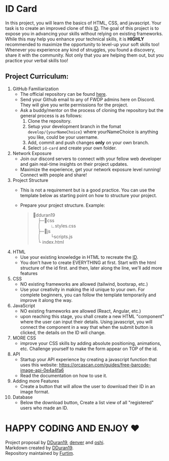 # ID Card

In this project, you will learn the basics of HTML, CSS, and javascript. Your task is to create an improved clone of this [ID](https://tribune.net.ph/wp-content/uploads/2022/08/National-ID.jpg). The goal of this project is to expose you in advancing your skills without relying on existing frameworks. While this may help you enhance your technical skills, it is **HIGHLY** recommended to maximize the opportunity to level-up your soft skills too! Whenever you experience any kind of struggles, you found a discovery, share it with the community. Not only that you are helping them out, but you practice your verbal skills too!

Project Curriculum:
-
1. GitHub Familiarization
    - The official repository can be found [here](https://github.com/FWDP/beginner-challenges).
    - Send your Github email to any of FWDP admins here on Discord. They will give you write permissions for the project.
    - Ask a buddy/mentor on the process of cloning the repository but the general process is as follows:
        1. Clone the repository.
        2. Setup your development branch in the fomat `develop/{yourNameChoice}` where yourNameChoice is anything you like, could be your username.
        3. Add, commit and push changes **only** on your own branch.
        4. Select `id-card` and create your own folder.
2. Network Exposure
    - Join our discord servers to connect with your fellow web developer and gain real-time insights on their project updates.
    - Maximize the experience, get your network exposure level running! Connect with people and share!
3. Project Structure
    - This is not a requirement but is a good practice. You can use the template below as starting point on how to structure your project.
    - Prepare your project structure. Example:
   
        >&#128193;dduran19 <br>
        &nbsp;&nbsp;&nbsp;&nbsp;├─&#128193;css <br>
        &nbsp;&nbsp;&nbsp;&nbsp;│&nbsp;&nbsp;&nbsp;&nbsp;&nbsp;&nbsp;&nbsp;&nbsp;&#8735;styles.css<br>
        &nbsp;&nbsp;&nbsp;&nbsp;├─&#128193;js<br>
        &nbsp;&nbsp;&nbsp;&nbsp;│&nbsp;&nbsp;&nbsp;&nbsp;&nbsp;&nbsp;&nbsp;&nbsp;└scripts.js<br>
        &nbsp;&nbsp;&nbsp;&nbsp;└ index.html
4. HTML
    - Use your existing knowledge in HTML to recreate the [ID](https://tribune.net.ph/wp-content/uploads/2022/08/National-ID.jpg).
    - You don't have to create EVERYTHING at first. Start with the html structure of the id first. and then, later along the line, we'll add more features
5. CSS
    - NO existing frameworks are allowed (tailwind, bootsrap, etc.)
    - Use your creativity in making the id unique to your own. For complete beginners, you can follow the template temporarily and improve it along the way.
6. JavaScript
    - NO existing frameworks are allowed (React, Angular, etc.)
    - upon reaching this stage, you shall create a new HTML "component" where the user can input their details. Using javascript, you will connect the component in a way that when the submit button is clicked, the details on the ID will change.
7. MORE CSS 
    - improve your CSS skills by adding absolute positioning, animations, etc. Challenge yourself to make the form appear on TOP of the id.
8. API
    - Startup your API experience by creating a javascript function that uses this website: https://orcascan.com/guides/free-barcode-image-api-0e4a4fa6
    - Read the documentation on how to use it.
9. Adding more Features
    - Create a button that will allow the user to download their ID in an image format.
10. Database
    - Below the download button, Create a list view of all "registered" users who made an ID.

# HAPPY CODING AND ENJOY ♥
Project proposal by [DDuran19](https://github.com/DDuran19), [denver](https://github.com/DenverBrian) and [oshi](https://github.com/os-hi).<br>
Markdown created by [DDuran19](https://github.com/DDuran19).<br>
Repository maintained by [Furtim](https://github.com/furtimx).